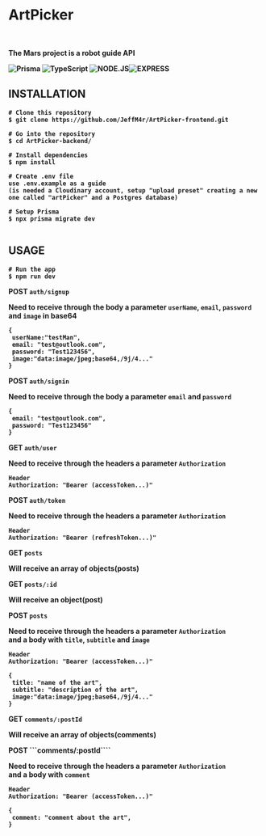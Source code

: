 
<h1>ArtPicker</h1>
<br>
<p> <b>The Mars project is a robot guide API<b> </p>
 
![Prisma](https://img.shields.io/badge/Prisma-3982CE?style=for-the-badge&logo=Prisma&logoColor=white) ![TypeScript](https://img.shields.io/badge/typescript-%23007ACC.svg?style=for-the-badge&logo=typescript&logoColor=white) ![NODE.JS](https://camo.githubusercontent.com/2e5a624f533563052290ad30aed4ecc1092945a458c80cd753d108807e0293b5/68747470733a2f2f696d672e736869656c64732e696f2f62616467652f6e6f6465206a732532302d2532333230323332612e7376673f267374796c653d666f722d7468652d626164676526636f6c6f723d333339393333266c6f676f3d6e6f64652e6a73266c6f676f436f6c6f723d666666666666)![EXPRESS](https://camo.githubusercontent.com/56960eb8a4e655c887ee533f3d6b29ad57255c69a3e07b0455f29af3ad4947fd/68747470733a2f2f696d672e736869656c64732e696f2f62616467652f457870726573732532302d2532333230323332612e7376673f267374796c653d666f722d7468652d626164676526636f6c6f723d303030303030266c6f676f3d45787072657373266c6f676f436f6c6f723d666666666666)
 
 </div>
 
 ## INSTALLATION
 
 ```
# Clone this repository
$ git clone https://github.com/JeffM4r/ArtPicker-frontend.git

# Go into the repository
$ cd ArtPicker-backend/

# Install dependencies
$ npm install
  
# Create .env file
use .env.example as a guide
(is needed a Cloudinary account, setup "upload preset" creating a new one called "artPicker" and a Postgres database)

# Setup Prisma
$ npx prisma migrate dev
  
 ```
 
 ## USAGE
  
 ```
 # Run the app
 $ npm run dev
 ```
 
 POST ```auth/signup```<br>
 
 Need to receive through the body a parameter ```userName```, ```email```, ```password``` and ```image``` in base64 <br>
 
 ```
 {
  userName:"testMan",
  email: "test@outlook.com",
  password: "Test123456",
  image:"data:image/jpeg;base64,/9j/4..." 
 }
 ```
 
 POST ```auth/signin```<br>
 
 Need to receive through the body a parameter ```email``` and ```password```<br>
 
 ```
 {
  email: "test@outlook.com",
  password: "Test123456"
 }
 ```
  
 GET ```auth/user```<br>
 
 Need to receive through the headers a parameter ```Authorization```<br>
 
 ```
 Header
 Authorization: "Bearer (accessToken...)" 
 ```
  
 POST ```auth/token```<br>
 
 Need to receive through the headers a parameter ```Authorization```<br>
 
 ```
 Header
 Authorization: "Bearer (refreshToken...)"
 ``` 
  
 GET ```posts```<br>
 
 Will receive an array of objects(posts)<br>
  
 GET ```posts/:id```<br>
 
 Will receive an object(post)<br>
  
 POST ```posts```<br>
 
 Need to receive through the headers a parameter ```Authorization```<br>
 and a body with ```title```, ```subtitle``` and ```image```
 
 ```
 Header
 Authorization: "Bearer (accessToken...)" 
 ```
 ```
 {
  title: "name of the art",
  subtitle: "description of the art",
  image:"data:image/jpeg;base64,/9j/4..."
 }
 ```
  
 GET ```comments/:postId```<br>
 
 Will receive an array of objects(comments)<br>
  
 POST ```comments/:postId````<br>
 
 Need to receive through the headers a parameter ```Authorization```<br>
 and a body with ```comment```
 
 ```
 Header
 Authorization: "Bearer (accessToken...)" 
 ```
 ```
 {
  comment: "comment about the art",
 }
 ```
 
